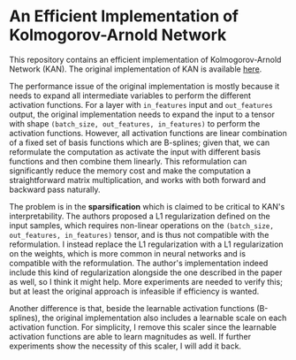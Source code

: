 # An Efficient Implementation of Kolmogorov-Arnold Network

This repository contains an efficient implementation of Kolmogorov-Arnold Network (KAN).
The original implementation of KAN is available [here](https://github.com/KindXiaoming/pykan).

The performance issue of the original implementation is mostly because it needs to expand all intermediate variables to perform the different activation functions.
For a layer with `in_features` input and `out_features` output, the original implementation needs to expand the input to a tensor with shape `(batch_size, out_features, in_features)` to perform the activation functions.
However, all activation functions are linear combination of a fixed set of basis functions which are B-splines; given that, we can reformulate the computation as activate the input with different basis functions and then combine them linearly.
This reformulation can significantly reduce the memory cost and make the computation a straightforward matrix multiplication, and works with both forward and backward pass naturally.

The problem is in the **sparsification** which is claimed to be critical to KAN's interpretability.
The authors proposed a L1 regularization defined on the input samples, which requires non-linear operations on the `(batch_size, out_features, in_features)` tensor, and is thus not compatible with the reformulation.
I instead replace the L1 regularization with a L1 regularization on the weights, which is more common in neural networks and is compatible with the reformulation.
The author's implementation indeed include this kind of regularization alongside the one described in the paper as well, so I think it might help.
More experiments are needed to verify this; but at least the original approach is infeasible if efficiency is wanted.

Another difference is that, beside the learnable activation functions (B-splines), the original implementation also includes a learnable scale on each activation function.
For simplicity, I remove this scaler since the learnable activation functions are able to learn magnitudes as well.
If further experiments show the necessity of this scaler, I will add it back.
